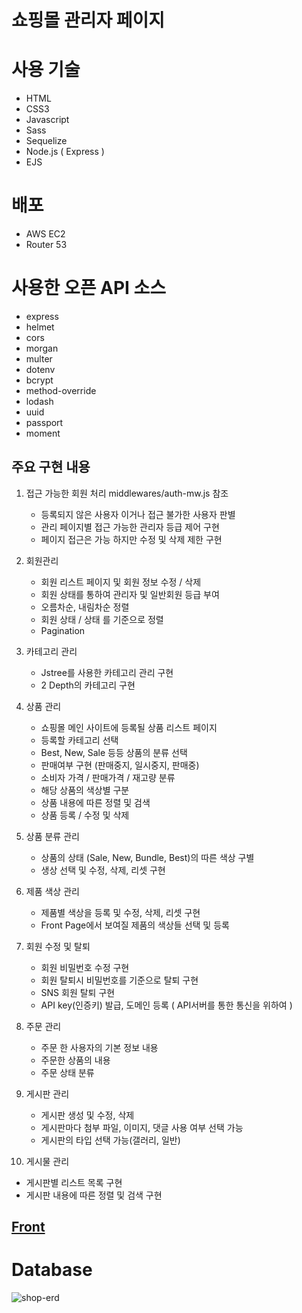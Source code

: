 # 쇼핑몰 관리자 페이지

# 사용 기술

- HTML
- CSS3
- Javascript
- Sass
- Sequelize
- Node.js ( Express )
- EJS

# 배포

- AWS EC2
- Router 53

# 사용한 오픈 API 소스

- express
- helmet
- cors
- morgan
- multer
- dotenv
- bcrypt
- method-override
- lodash
- uuid
- passport
- moment

## 주요 구현 내용

1. 접근 가능한 회원 처리
 middlewares/auth-mw.js 참조

   - 등록되지 않은 사용자 이거나 접근 불가한 사용자 판별
   - 관리 페이지별 접근 가능한 관리자 등급 제어 구현
   - 페이지 접근은 가능 하지만 수정 및 삭제 제한 구현

2. 회원관리

   - 회원 리스트 페이지 및 회원 정보 수정 / 삭제
   - 회원 상태를 통하여 관리자 및 일반회원 등급 부여
   - 오름차순, 내림차순 정렬
   - 회원 상태 / 상태 를 기준으로 정렬
   - Pagination

3. 카테고리 관리

   - Jstree를 사용한 카테고리 관리 구현
   - 2 Depth의 카테고리 구현


4. 상품 관리

   - 쇼핑몰 메인 사이트에 등록될 상품 리스트 페이지
   - 등록할 카테고리 선택
   - Best, New, Sale 등등 상품의 분류 선택
   - 판매여부 구현 (판매중지, 일시중지, 판매중)
   - 소비자 가격 / 판매가격 / 재고량 분류
   - 해당 상품의 색상별 구분
   - 상품 내용에 따른 정렬 및 검색
   - 상품 등록 / 수정 및 삭제 


5. 상품 분류 관리

   -  상품의 상태 (Sale, New, Bundle, Best)의 따른 색상 구별
   -  생상 선택 및 수정, 삭제, 리셋 구현


6. 제품 색상 관리

   -  제품별 색상을 등록 및 수정, 삭제, 리셋 구현
   -  Front Page에서 보여질 제품의 색상들 선택 및 등록

7. 회원 수정 및 탈퇴

   - 회원 비밀번호 수정 구현
   - 회원 탈퇴시 비밀번호를 기준으로 탈퇴 구현
   - SNS 회원 탈퇴 구현
   - API key(인증키) 발급, 도메인 등록 ( API서버를 통한 통신을 위하여 )

8. 주문 관리

   - 주문 한 사용자의 기본 정보 내용
   - 주문한 상품의 내용
   - 주문 상태 분류

9. 게시판 관리

   - 게시판 생성 및 수정, 삭제
   - 게시판마다 첨부 파일, 이미지, 댓글 사용 여부 선택 가능
   - 게시판의 타입 선택 가능(갤러리, 일반)

10. 게시물 관리

   - 게시판별 리스트 목록 구현
   - 게시판 내용에 따른 정렬 및 검색 구현


## [Front](https://shop.1bin.kr/)

# Database

![shop-erd](https://user-images.githubusercontent.com/87403399/147549285-5039c386-cbfc-49bf-ae1c-801066fb292c.png)
